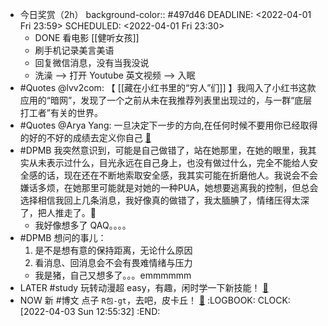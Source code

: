 - 今日奖赏（2h）
  background-color:: #497d46
  DEADLINE: <2022-04-01 Fri 23:59>
  SCHEDULED: <2022-04-01 Fri 23:30>
	- DONE 看电影 [[健听女孩]]
	- 刷手机记录美言美语
	- 回复微信消息，没有当我没说
	- 洗澡 --> 打开 Youtube 英文视频 --> 入眠
- #Quotes @lvv2com: 【 [[藏在小红书里的“穷人”们]] 】我闯入了小红书这款应用的“暗网”，发现了一个之前从未在我推荐列表里出现过的，与一群“底层打工者”有关的世界。
- #Quotes @Arya Yang: 一旦决定下一步的方向,在任何时候不要用你已经取得的好的不好的成绩去定义你自己 [🔗](https://twitter.com/yangyangswift/status/1509738412915703811?s=20&t=3ciNEvO2_cjxH6FiJGemew)
- #DPMB 我突然意识到，可能是自己做错了，站在她那里，在她的眼里，我其实从未表示过什么，目光永远在自己身上，也没有做过什么，完全不能给人安全感的话，现在还在不断地索取安全感，我其实可能在折磨他人。我说会不会嫌话多烦，在她那里可能就是对她的一种PUA，她想要逃离我的控制，但总会选择相信我回上几条消息，我好像真的做错了，我太腼腆了，情绪压得太深了，把人推走了。🥴
	- 我好像想多了 QAQ。。。。
- #DPMB 想问的事儿：
  1. 是不是想有意的保持距离，无论什么原因
  2. 看消息、回消息会不会有畏难情绪与压力
	- 我是猪，自己又想多了。。。emmmmmm
- LATER #study 玩转动漫超 easy，有趣，闲时学一下新技能！ [🔗](https://www.youtube.com/watch?v=GKD4jx7xBok)
- NOW 新 #博文 点子 `R包-gt`，去吧，皮卡丘！ [🔗](https://www.youtube.com/watch?v=z0UGmMOxl-c)
  :LOGBOOK:
  CLOCK: [2022-04-03 Sun 12:55:32]
  :END: